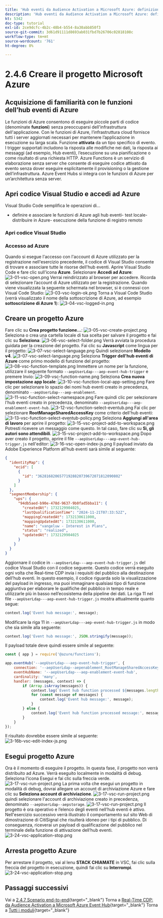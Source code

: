 ```yaml
---
title: 'Hub eventi da Audience Activation a Microsoft Azure: definizione di una funzione Azure'
description: 'Hub eventi da Audience Activation a Microsoft Azure: definizione di una funzione Azure'
kt: 5342
doc-type: tutorial
exl-id: 2ce9dcfc-4b2c-48b4-b554-8a30abb850f3
source-git-commit: 3d61d91111d8693ab031fbd7b26706c02818108c
workflow-type: tm+mt
source-wordcount: '761'
ht-degree: 0%

---
```


# 2.4.6 Creare il progetto Microsoft Azure

## Acquisizione di familiarità con le funzioni dell’hub eventi di Azure

Le funzioni di Azure consentono di eseguire piccole parti di codice (denominate **funzioni**) senza preoccuparsi dell&#39;infrastruttura dell&#39;applicazione. Con le funzioni di Azure, l’infrastruttura cloud fornisce tutti i server aggiornati necessari per mantenere l’applicazione in esecuzione su larga scala.
Funzione **attivata** da un tipo specifico di evento. I trigger supportati includono la risposta alle modifiche nei dati, la risposta ai messaggi (ad esempio, Hub eventi), l’esecuzione su una pianificazione o come risultato di una richiesta HTTP.
Azure Functions è un servizio di elaborazione senza server che consente di eseguire codice attivato da evento senza dover eseguire esplicitamente il provisioning o la gestione dell’infrastruttura.
Azure Event Hubs si integra con le funzioni di Azure per un’architettura senza server.

## Apri codice Visual Studio e accedi ad Azure

Visual Studio Code semplifica le operazioni di...
- definire e associare le funzioni di Azure agli hub eventi- test locale- distribuire in Azure- esecuzione della funzione di registro remoto

### Apri codice Visual Studio

### Accesso ad Azure

Quando si esegue l&#39;accesso con l&#39;account di Azure utilizzato per la registrazione nell&#39;esercizio precedente, il codice di Visual Studio consente di trovare e associare tutte le risorse dell&#39;hub eventi.
Aprire Visual Studio Code e fare clic sull&#39;icona **Azure**.
Selezionare **Accedi ad Azure**:
![3-01-vsc-open.png](./images/301vscopen.png)
Verrai reindirizzato al browser per accedere. Ricorda di selezionare l’account di Azure utilizzato per la registrazione.
Quando viene visualizzata la seguente schermata nel browser, si è connessi con Visual Code Studio:
![3-03-vsc-login-ok.png](./images/303vscloginok.png)
Torna a Visual Code Studio (verrà visualizzato il nome della sottoscrizione di Azure, ad esempio **sottoscrizione di Azure 1**):
![3-04-vsc-logged-in.png](./images/304vscloggedin.png)

## Creare un progetto Azure

Fare clic su **Crea progetto funzione...**:
![3-05-vsc-create-project.png](./images/vsc2.png)
Seleziona o crea una cartella locale di tua scelta per salvare il progetto e fai clic su **Seleziona**:
![3-06-vsc-select-folder.png](./images/vsc3.png)
Verrà avviata la procedura guidata per la creazione del progetto. Fai clic su **Javascript** come lingua per il progetto:
![3-07-vsc-select-language.png](./images/vsc4.png)
Quindi selezionare **Modello v4**.
![3-07-vsc-select-language.png](./images/vsc4a.png)
Seleziona **Trigger dell&#39;hub eventi di Azure** come primo modello di funzione del progetto:
![3-08-vsc-function-template.png](./images/vsc5.png)
Immettere un nome per la funzione, utilizzare il seguente formato `--aepUserLdap---aep-event-hub-trigger` e premere Invio:
![3-09-vsc-function-name.png](./images/vsc6.png)
Seleziona **Crea nuova impostazione app locale**:
![3-10-vsc-function-local-app-setting.png](./images/vsc7.png)
Fare clic per selezionare lo spazio dei nomi hub eventi creato in precedenza, denominato `--aepUserLdap---aep-enablement`.
![3-11-vsc-function-select-namespace.png](./images/vsc8.png)
Fare quindi clic per selezionare l&#39;hub eventi creato in precedenza, denominato `--aepUserLdap---aep-enablement-event-hub`.
![3-12-vsc-function-select-eventub.png](./images/vsc9.png)
Fai clic per selezionare **RootManageSharedAccessKey** come criterio dell&#39;hub eventi:
![3-13-vsc-function-select-eventub-policy.png](./images/vsc10.png)
Seleziona **Aggiungi all&#39;area di lavoro** per aprire il progetto:
![3-15-vsc-project-add-to-workspace.png](./images/vsc12.png)
Potresti ricevere un messaggio come questo. In tal caso, fare clic su **Sì, gli autori sono attendibili**.
![3-15-vsc-project-add-to-workspace.png](./images/vsc12a.png)
Dopo aver creato il progetto, aprire il file `--aepUserLdap---aep-event-hub-trigger.js` nell&#39;editor:
![3-16-vsc-open-index-js.png](./images/vsc13.png)
Il payload inviato da Adobe Experience Platform all’hub eventi sarà simile al seguente:

```json
{
  "identityMap": {
    "ecid": [
      {
        "id": "36281682065771928820739672071812090802"
      }
    ]
  },
  "segmentMembership": {
    "ups": {
      "94db5aed-b90e-478d-9637-9b0fad5bba11": {
        "createdAt": 1732129904025,
        "lastQualificationTime": "2024-11-21T07:33:52Z",
        "mappingCreatedAt": 1732130611000,
        "mappingUpdatedAt": 1732130611000,
        "name": "vangeluw - Interest in Plans",
        "status": "realized",
        "updatedAt": 1732129904025
      }
    }
  }
}
```

Aggiornare il codice in `--aepUserLdap---aep-event-hub-trigger.js` del codice Visual Studio con il codice seguente. Questo codice verrà eseguito ogni volta che Real-time CDP invia i requisiti del pubblico alla destinazione dell’hub eventi. In questo esempio, il codice riguarda solo la visualizzazione del payload in ingresso, ma puoi immaginare qualsiasi tipo di funzione aggiuntiva per elaborare le qualifiche del pubblico in tempo reale e utilizzarle più in basso nell’ecosistema della pipeline dei dati.
La riga 11 nel file `--aepUserLdap---aep-event-hub-trigger.js` mostra attualmente quanto segue:

```javascript
context.log('Event hub message:', message);
```

Modificare la riga 11 in `--aepUserLdap---aep-event-hub-trigger.js` in modo che sia simile alla seguente:

```javascript
context.log('Event hub message:', JSON.stringify(message));
```

Il payload totale deve quindi essere simile al seguente:

```javascript
const { app } = require('@azure/functions');

app.eventHub('--aepUserLdap---aep-event-hub-trigger', {
    connection: '--aepUserLdap--aepenablement_RootManageSharedAccessKey_EVENTHUB',
    eventHubName: '--aepUserLdap---aep-enablement-event-hub',
    cardinality: 'many',
    handler: (messages, context) => {
        if (Array.isArray(messages)) {
            context.log(`Event hub function processed ${messages.length} messages`);
            for (const message of messages) {
                context.log('Event hub message:', message);
            }
        } else {
            context.log('Event hub function processed message:', messages);
        }
    }
});
```


Il risultato dovrebbe essere simile al seguente:
![3-16b-vsc-edit-index-js.png](./images/vsc1.png)

## Esegui progetto Azure

Ora è il momento di eseguire il progetto. In questa fase, il progetto non verrà distribuito ad Azure. Verrà eseguito localmente in modalità di debug. Seleziona l’icona Esegui e fai clic sulla freccia verde.
![3-17-vsc-run-project.png](./images/vsc14.png)
La prima volta che esegui un progetto in modalità di debug, dovrai allegare un account di archiviazione Azure e fare clic su **Seleziona account di archiviazione**.
![3-17-vsc-run-project.png](./images/vsc14a.png)
quindi selezionare l&#39;account di archiviazione creato in precedenza, denominato `--aepUserLdap--aepstorage`.
![3-17-vsc-run-project.png](./images/vsc14b.png)
Il progetto è ora operativo e l’elenco degli eventi nell’hub eventi è attivo. Nell&#39;esercizio successivo verrà illustrato il comportamento sul sito Web di dimostrazione di CitiSignal che risulterà idoneo per i tipi di pubblico. Di conseguenza, riceverai un payload di qualificazione del pubblico nel terminale della funzione di attivazione dell’hub eventi.
![3-24-vsc-application-stop.png](./images/vsc18.png)

## Arresta progetto Azure

Per arrestare il progetto, vai al lenu **STACK CHIAMATE** in VSC, fai clic sulla freccia del progetto in esecuzione, quindi fai clic su **Interrompi**.
![3-24-vsc-application-stop.png](./images/vsc17.png)

## Passaggi successivi

Vai a [2.4.7 Scenario end-to-end](./ex7.md){target="_blank"}
Torna a [Real-Time CDP: da Audience Activation a Microsoft Azure Event Hub](./segment-activation-microsoft-azure-eventhub.md){target="_blank"}
Torna a [Tutti i moduli](./../../../../overview.md){target="_blank"}
